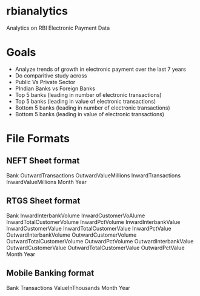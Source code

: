 # rbianalytics
Analytics on RBI Electronic Payment Data

# Goals
* Analyze trends of growth in electronic payment over the last 7 years
* Do comparitive study across 
 * Public Vs Private Sector
 * PIndian Banks vs Foreign Banks
 * Top 5 banks (leading in number of electronic transactions)
 * Top 5 banks (leading in value of electronic transactions)
 * Bottom 5 banks (leading in number of electronic transactions)
 * Bottom 5 banks (leading in value of electronic transactions)

# File Formats 
## NEFT Sheet format
Bank	OutwardTransactions	OutwardValueMillions	InwardTransactions	InwardValueMillions	Month	Year

## RTGS Sheet format
Bank	InwardInterbankVolume	InwardCustomerVoAlume	InwardTotalCustomerVolume	InwardPctVolume	InwardInterbankValue	InwardCustomerValue	InwardTotalCustomerValue	InwardPctValue	OutwardInterbankVolume	OutwardCustomerVolume	OutwardTotalCustomerVolume	OutwardPctVolume	OutwardInterbankValue	OutwardCustomerValue	OutwardTotalCustomerValue	OutwardPctValue	Month	Year

## Mobile Banking format
Bank	Transactions	ValueInThousands	Month	Year
